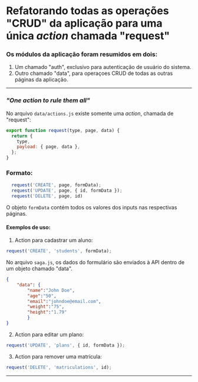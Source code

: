 #   Refatorando todas as operações "CRUD" da aplicação para uma única *action* chamada "request"

###   Os módulos da aplicação foram resumidos em dois:
1) Um chamado "auth", exclusivo para autenticação de usuário do sistema.
2) Outro chamado "data", para operaçoes CRUD de todas as outras páginas da aplicação.

------------

### *"One action to rule them all"*
No arquivo `data/actions.js` existe somente uma *action*, chamada de "request":
```javascript
export function request(type, page, data) {
  return {
    type,
    payload: { page, data },
  };
}
```
### Formato:
```javascript
  request('CREATE', page, formData);
  request('UPDATE', page, { id, formData });
  request('DELETE', page, id)
```

  O objeto `formData` contém todos os valores dos inputs nas respectivas páginas.

####   Exemplos de uso:
1) Action para cadastrar um aluno:
```javascript
request('CREATE', 'students', formData);
```
No arquivo `saga.js`, os dados do formulário são enviados à API dentro de um objeto chamado "data".

```json
{ 
	"data": {
		"name":"John Doe", 
		"age":"50", 
		"email":"johndoe@email.com", 
		"weight":"75", 
		"height":"1.79"
		}
}
```


2) Action para editar um plano: 
```javascript
request('UPDATE', 'plans', { id, formData });
```

3) Action para remover uma matrícula: 
```javascript
request('DELETE', 'matriculations', id);
```

------------

